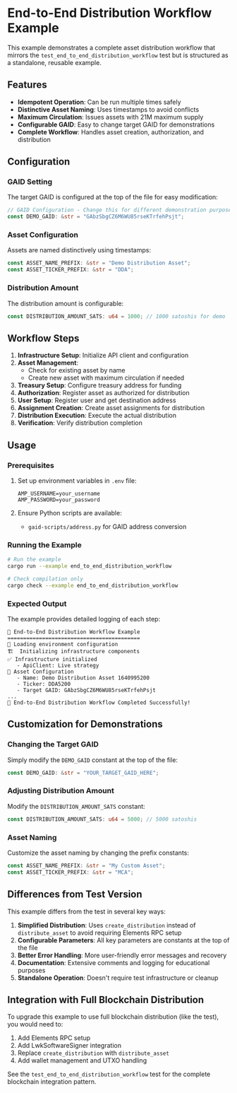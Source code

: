 # End-to-End Distribution Workflow Example

This example demonstrates a complete asset distribution workflow that mirrors the `test_end_to_end_distribution_workflow` test but is structured as a standalone, reusable example.

## Features

- **Idempotent Operation**: Can be run multiple times safely
- **Distinctive Asset Naming**: Uses timestamps to avoid conflicts
- **Maximum Circulation**: Issues assets with 21M maximum supply
- **Configurable GAID**: Easy to change target GAID for demonstrations
- **Complete Workflow**: Handles asset creation, authorization, and distribution

## Configuration

### GAID Setting
The target GAID is configured at the top of the file for easy modification:

```rust
// GAID Configuration - Change this for different demonstration purposes
const DEMO_GAID: &str = "GAbzSbgCZ6M6WU85rseKTrfehPsjt";
```

### Asset Configuration
Assets are named distinctively using timestamps:

```rust
const ASSET_NAME_PREFIX: &str = "Demo Distribution Asset";
const ASSET_TICKER_PREFIX: &str = "DDA";
```

### Distribution Amount
The distribution amount is configurable:

```rust
const DISTRIBUTION_AMOUNT_SATS: u64 = 1000; // 1000 satoshis for demo
```

## Workflow Steps

1. **Infrastructure Setup**: Initialize API client and configuration
2. **Asset Management**: 
   - Check for existing asset by name
   - Create new asset with maximum circulation if needed
3. **Treasury Setup**: Configure treasury address for funding
4. **Authorization**: Register asset as authorized for distribution
5. **User Setup**: Register user and get destination address
6. **Assignment Creation**: Create asset assignments for distribution
7. **Distribution Execution**: Execute the actual distribution
8. **Verification**: Verify distribution completion

## Usage

### Prerequisites

1. Set up environment variables in `.env` file:
   ```
   AMP_USERNAME=your_username
   AMP_PASSWORD=your_password
   ```

2. Ensure Python scripts are available:
   - `gaid-scripts/address.py` for GAID address conversion

### Running the Example

```bash
# Run the example
cargo run --example end_to_end_distribution_workflow

# Check compilation only
cargo check --example end_to_end_distribution_workflow
```

### Expected Output

The example provides detailed logging of each step:

```
🚀 End-to-End Distribution Workflow Example
==========================================
📁 Loading environment configuration
🏗️  Initializing infrastructure components
✅ Infrastructure initialized
   - ApiClient: Live strategy
🎯 Asset Configuration
   - Name: Demo Distribution Asset 1640995200
   - Ticker: DDA5200
   - Target GAID: GAbzSbgCZ6M6WU85rseKTrfehPsjt
...
🎉 End-to-End Distribution Workflow Completed Successfully!
```

## Customization for Demonstrations

### Changing the Target GAID

Simply modify the `DEMO_GAID` constant at the top of the file:

```rust
const DEMO_GAID: &str = "YOUR_TARGET_GAID_HERE";
```

### Adjusting Distribution Amount

Modify the `DISTRIBUTION_AMOUNT_SATS` constant:

```rust
const DISTRIBUTION_AMOUNT_SATS: u64 = 5000; // 5000 satoshis
```

### Asset Naming

Customize the asset naming by changing the prefix constants:

```rust
const ASSET_NAME_PREFIX: &str = "My Custom Asset";
const ASSET_TICKER_PREFIX: &str = "MCA";
```

## Differences from Test Version

This example differs from the test in several key ways:

1. **Simplified Distribution**: Uses `create_distribution` instead of `distribute_asset` to avoid requiring Elements RPC setup
2. **Configurable Parameters**: All key parameters are constants at the top of the file
3. **Better Error Handling**: More user-friendly error messages and recovery
4. **Documentation**: Extensive comments and logging for educational purposes
5. **Standalone Operation**: Doesn't require test infrastructure or cleanup

## Integration with Full Blockchain Distribution

To upgrade this example to use full blockchain distribution (like the test), you would need to:

1. Add Elements RPC setup
2. Add LwkSoftwareSigner integration
3. Replace `create_distribution` with `distribute_asset`
4. Add wallet management and UTXO handling

See the `test_end_to_end_distribution_workflow` test for the complete blockchain integration pattern.